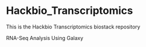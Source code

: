 # Hackbio_Transcriptomics
This is the Hackbio Transcriptomics biostack repository



RNA-Seq Analysis Using Galaxy
